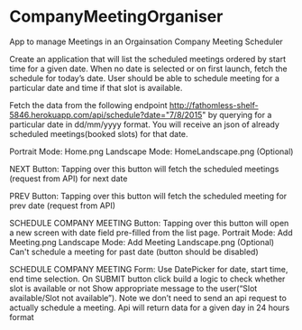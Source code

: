 # CompanyMeetingOrganiser
App to manage Meetings in an Orgainsation
Company Meeting Scheduler

Create an application that will list the scheduled meetings ordered by start time for a given date. When no date is selected or on first launch, fetch the schedule for today’s date. 
User should be able to schedule meeting for a particular date and time if that slot is available.

Fetch the data from the following endpoint http://fathomless-shelf-5846.herokuapp.com/api/schedule?date="7/8/2015" 
by querying for a particular date in dd/mm/yyyy format.
You will receive an json of already scheduled meetings(booked slots) for that date.

Portrait Mode: Home.png
Landscape Mode:  HomeLandscape.png (Optional)


NEXT Button: Tapping over this button will fetch the scheduled meetings (request from API) for next date

PREV Button: Tapping over this button will fetch the scheduled meeting for prev date (request from API)

SCHEDULE COMPANY MEETING Button:
Tapping over this button will open a new screen with date field pre-filled from the list page.
Portrait Mode: Add Meeting.png
Landscape Mode: Add Meeting Landscape.png (Optional)
Can't schedule a meeting for past date (button should be disabled)

SCHEDULE COMPANY MEETING Form:
Use DatePicker for date, start time, end time selection.
On SUBMIT button click build a logic to check whether slot is available or not 
Show appropriate message to the user(“Slot available/Slot not available”). 
Note we don’t need to send an api request to actually schedule a meeting.
Api will return data for a given day in 24 hours format
